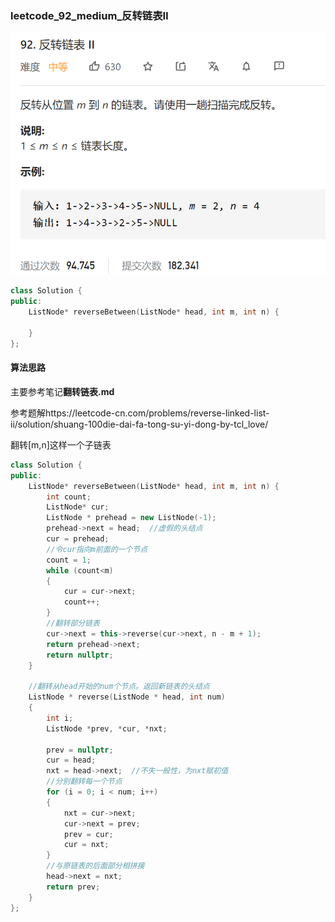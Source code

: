 ### leetcode_92_medium_反转链表Ⅱ

![image-20210110151441497](leetcode_92_medium_%E5%8F%8D%E8%BD%AC%E9%93%BE%E8%A1%A8%E2%85%A1.assets/image-20210110151441497.png)

```c++
class Solution {
public:
    ListNode* reverseBetween(ListNode* head, int m, int n) {
        
    }
};
```

#### 算法思路

主要参考笔记**翻转链表.md**

参考题解https://leetcode-cn.com/problems/reverse-linked-list-ii/solution/shuang-100die-dai-fa-tong-su-yi-dong-by-tcl_love/

翻转[m,n]这样一个子链表

```c++
class Solution {
public:
	ListNode* reverseBetween(ListNode* head, int m, int n) {
		int count;
		ListNode* cur;
		ListNode * prehead = new ListNode(-1);
		prehead->next = head;  //虚假的头结点
		cur = prehead;
		//令cur指向m前面的一个节点
		count = 1;
		while (count<m)
		{
			cur = cur->next;
			count++;
		}
		//翻转部分链表
		cur->next = this->reverse(cur->next, n - m + 1);
		return prehead->next;
		return nullptr;
	}

	//翻转从head开始的num个节点。返回新链表的头结点
	ListNode * reverse(ListNode * head, int num)
	{
		int i;
		ListNode *prev, *cur, *nxt;

		prev = nullptr;
		cur = head;
		nxt = head->next;  //不失一般性，为nxt赋初值
		//分别翻转每一个节点
		for (i = 0; i < num; i++)
		{
			nxt = cur->next;
			cur->next = prev;
			prev = cur;
			cur = nxt;
		}
		//与原链表的后面部分相拼接
		head->next = nxt;
		return prev;
	}
};
```

